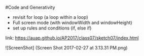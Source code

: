 #Code and Generativity

- revisit for loop (a loop within a loop)
- Full screen mode (with windowWidth and windowHeight)
- set up rules and conditions (if, else if)

link: https://auap.github.io/AP2017/class07/sketch07/index.html

![ScreenShot] (Screen Shot 2017-02-27 at 3.13.31 PM.png)
